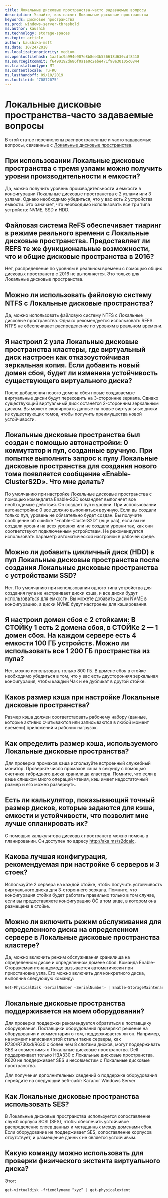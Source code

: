 ```yaml
---
title: Локальные дисковые пространства-часто задаваемые вопросы
description: Узнайте, как насчет Локальные дисковые пространства
keywords: Дисковые пространства
ms.prod: windows-server-threshold
ms.author: kaushik
ms.technology: storage-spaces
ms.topic: article
author: kaushika-msft
ms.date: 10/24/2018
ms.localizationpriority: medium
ms.openlocfilehash: 1aafac9a994e907e8b8ee3b556618d630cdf8418
ms.sourcegitcommit: f6490192d686f0a1e0c2ebe471f98e30105c0844
ms.translationtype: MT
ms.contentlocale: ru-RU
ms.lasthandoff: 09/10/2019
ms.locfileid: "70872075"
---
```

# <a name="storage-spaces-direct---frequently-asked-questions-faq"></a>Локальные дисковые пространства-часто задаваемые вопросы

В этой статье перечислены распространенные и часто задаваемые вопросы, связанные с [Локальные дисковые пространства](storage-spaces-direct-overview.md).

## <a name="when-you-use-storage-spaces-direct-with-3-nodes-can-you-get-both-performance-and-capacity-tiers"></a>При использовании Локальные дисковые пространства с тремя узлами можно получить уровни производительности и емкости?

Да, можно получить уровень производительности и емкости в конфигурации Локальные дисковые пространства с 2 узлами или 3 узлами. Однако необходимо убедиться, что у вас есть 2 устройства емкости. Это означает, что необходимо использовать все три типа устройств: NVME, SSD и HDD.
 
## <a name="refs-file-system-provides-real-time-tiaring-with-storage-spaces-direct-does-refs-provides-the-same-functionality-with-shared-storage-spaces-in-2016"></a>Файловая система ReFS обеспечивает тиаринг в режиме реального времени с Локальные дисковые пространства. Предоставляет ли REFS те же функциональные возможности, что и общие дисковые пространства в 2016?

Нет, распределение по уровням в реальном времени с помощью общих дисковых пространств с 2016 не выполняется. Это только для Локальные дисковые пространства. 
 
## <a name="can-i-use-an-ntfs-file-system-with-storage-spaces-direct"></a>Можно ли использовать файловую систему NTFS с Локальные дисковые пространства?
  
Да, можно использовать файловую систему NTFS с Локальные дисковые пространства. Однако рекомендуется использовать REFS. NTFS не обеспечивает распределение по уровням в реальном времени. 
 
## <a name="i-have-configured-2-node-storage-spaces-direct-clusters-where-the-virtual-disk-is-configured-as-2-way-mirror-resiliency-if-i-add-a-new-fault-domain-will-the-resiliency-of-the-existing-virtual-disk-change"></a>Я настроил 2 узла Локальные дисковые пространства кластеры, где виртуальный диск настроен как отказоустойчивая зеркальная копия. Если добавить новый домен сбоя, будет ли изменена устойчивость существующего виртуального диска?

После добавления нового домена сбоя новые создаваемые виртуальные диски будут переходить на 3-сторонние зеркала. Однако существующий виртуальный диск останется 2-сторонним зеркальным диском. Вы можете скопировать данные на новые виртуальные диски из существующих томов, чтобы получить преимущества новой устойчивости.
 
## <a name="the-storage-spaces-direct-was-created-using-the-autoconfig0-switch-and-the-pool-created-manually-when-i-try-to-query-the-storage-spaces-direct-pool-to-create-a-new-volume-i-get-a-message-that-says-enable-clusters2d-again-what-should-i-do"></a>Локальные дисковые пространства был создан с помощью автонастройки: 0 коммутатор и пул, созданные вручную. При попытке выполнить запрос к пулу Локальные дисковые пространства для создания нового тома появляется сообщение «Enable-ClusterS2D». Что мне делать?

По умолчанию при настройке Локальные дисковые пространства с помощью командлета Enable-S2D командлет выполняет все необходимые действия. Он создает пул и уровни. При использовании автонастройки: 0 все должно выполняться вручную. Если вы создали только пул, уровень не обязательно будет создан. Вы получите сообщение об ошибке "Enable-ClusterS2D" (еще раз), если вы не создали уровни на всех уровнях или не создали уровни так, как они соответствуют подключенным устройствам. Не рекомендуется использовать параметр автоматической настройки в рабочей среде. 
 
## <a name="is-it-possible-to-add-a-spinning-disk-hdd-to-the-storage-spaces-direct-pool-after-you-have-created-storage-spaces-direct-with-ssd-devices"></a>Можно ли добавить цикличный диск (HDD) в пул Локальные дисковые пространства после создания Локальные дисковые пространства с устройствами SSD?

Нет. По умолчанию при использовании одного типа устройства для создания пула не настраивает диски кэша, и все диски будут использоваться для емкости. Вы можете добавить диски NVME в конфигурацию, а диски NVME будут настроены для кэширования.
 
## <a name="i-have-configured-a-2-rack-fault-domain-rack-1-has-2-fault-domains-rack-2-has-1-fault-domain-each-server-has-4-capacity-100-gb-devices-can-i-use-all-1200-gb-of-space-from-the-pool"></a>Я настроил домен сбоя с 2 стойками: В СТОЙКу 1 есть 2 домена сбоя, в СТОЙКе 2 — 1 домен сбоя. На каждом сервере есть 4 емкости 100 ГБ устройств. Можно ли использовать все 1 200 ГБ пространства из пула?

Нет, можно использовать только 800 ГБ. В домене сбоя в стойке необходимо убедиться в том, что у вас есть двусторонняя зеркальная конфигурация, чтобы каждый Чак и ее дубликат в другой стойке.
 
## <a name="what-should-the-cache-size-be-when-i-am-configuring-storage-spaces-direct"></a>Каков размер кэша при настройке Локальные дисковые пространства?

Размер кэша должен соответствовать рабочему набору (данные, которые активно считываются или записываются в любой момент времени) приложений и рабочих нагрузок.

## <a name="how-can-i-determine-the-size-of-cache-that-is-being-used-by-storage-spaces-direct"></a>Как определить размер кэша, используемого Локальные дисковые пространства?

Для проверки промахов кэша используйте встроенный служебный монитор. Проверьте число промахов кэша в секунду с помощью счетчика гибридного диска хранилища кластера. Помните, что если в кэше слишком много операций чтения, кэш имеет недостаточный размер и его можно развернуть. 
 
## <a name="is-there-a-calculator-that-shows-the-exact-size-of-the-disks-that-are-being-set-aside-for-cache-capacity-and-resiliency-that-would-enable-me-to-plan-better"></a>Есть ли калькулятор, показывающий точный размер дисков, которые задаются для кэша, емкости и устойчивости, что позволит мне лучше спланировать их?

С помощью калькулятора дисковых пространств можно помочь в планировании. Он доступен по адресу http://aka.ms/s2dcalc.
 
## <a name="what-is-the-best-configuration-that-you-would-recommend-when-configuring-6-servers-and-3-racks"></a>Какова лучшая конфигурация, рекомендуемая при настройке 6 серверов и 3 стоек?

Используйте 2 сервера на каждой стойке, чтобы получить устойчивость виртуального диска для 3-стороннего зеркала. Помните, что конфигурация стойки будет работать правильно только в том случае, если вы предоставляете конфигурацию ОС в том виде, в котором она размещена в стойке. 
 
## <a name="can-i-enable-maintenance-mode-for-a-specific-disk-on-a-specific-server-in-storage-spaces-direct-cluster"></a>Можно ли включить режим обслуживания для определенного диска на определенном сервере в Локальные дисковые пространства кластере?

Да, можно включить режим обслуживания хранилища на определенном диске и определенном домене сбоя. Команда Enable-Сторажемаинтенанцемоде вызывается автоматически при приостановке узла. Его можно включить для конкретного диска, выполнив следующую команду:

```powershell
Get-PhysicalDisk -SerialNumber <SerialNumber> | Enable-StorageMaintenanceMode
```

## <a name="is-storage-spaces-direct-supported-on-my-hardware"></a>Локальные дисковые пространства поддерживается на моем оборудовании?

Для проверки поддержки рекомендуется обратиться к поставщику оборудования. Поставщики оборудования проверяют решение на оборудовании и комментарии о том, поддерживается ли он. Например, на момент написания этой статьи такие серверы, как R730/R730xd/R630 с более чем 8 слотами дисков, могут поддерживать SES и совместимы с Локальные дисковые пространства. Dell поддерживает только HBA330 с Локальные дисковые пространства. R620 не поддерживает SES и несовместим с Локальные дисковые пространства.

Для получения дополнительных сведений о поддержке оборудования перейдите на следующий веб-сайт: Каталог Windows Server
 
## <a name="how-does-storage-spaces-direct-make-use-of-ses"></a>Как Локальные дисковые пространства использовать SES?

В Локальные дисковые пространства используется сопоставление служб корпуса SCSI (SES), чтобы обеспечить устойчивое распределение слоев данных и метаданных между доменами сбоя. Если оборудование не поддерживает SES, сопоставление корпусов отсутствует, и размещение данных не является устойчивым.
 
## <a name="what-command-can-you-use-to-check-the-physical-extent-for-a-virtual-disk"></a>Какую команду можно использовать для проверки физического экстента виртуального диска?
  
Этот:

```powershell
get-virtualdisk -friendlyname “xyz” | get-physicalextent
```
